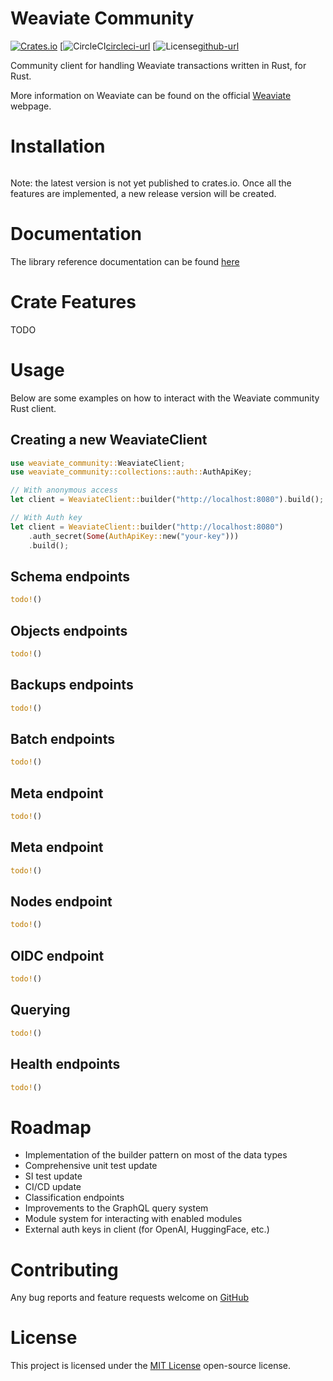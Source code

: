 # Weaviate Community

[![Crates.io][crates-badge]][crates-url]
[![CircleCI][circleci-badge][circleci-url]
[![License][license-badge][github-url]

[license-badge]: https://img.shields.io/badge/license-MIT-green.svg
[circleci-badge]: https://circleci.com/gh/Sam-Pewton/weaviate-community.rust.svg?style=shield
[crates-badge]: https://img.shields.io/crates/v/tokio.svg
[crates-url]: https://crates.io/crates/weaviate-community
[circleci-url]: https://app.circleci.com/pipelines/github/Sam-Pewton/weaviate-community.rust
[github-url]: https://github.com/Sam-Pewton/weaviate-community.rust
[mit-url]: https://opensource.org/license/mit/
[rsdocs-url]: https://docs.rs/weaviate-community/0.1.0/weaviate_community/
[weaviate-url]: https://weaviate.io/developers/weaviate

Community client for handling Weaviate transactions written in Rust, for Rust.

More information on Weaviate can be found on the official [Weaviate][weaviate-url] webpage.


# Installation
```bash
```
Note: the latest version is not yet published to crates.io. Once all the features are implemented,
a new release version will be created.

# Documentation
The library reference documentation can be found [here][rsdocs-url]

# Crate Features
TODO

# Usage
Below are some examples on how to interact with the Weaviate community Rust client.

## Creating a new WeaviateClient
```rust
use weaviate_community::WeaviateClient;
use weaviate_community::collections::auth::AuthApiKey;

// With anonymous access
let client = WeaviateClient::builder("http://localhost:8080").build();

// With Auth key
let client = WeaviateClient::builder("http://localhost:8080")
    .auth_secret(Some(AuthApiKey::new("your-key")))
    .build();
```

## Schema endpoints
```rust
todo!()
```

## Objects endpoints
```rust
todo!()
```

## Backups endpoints
```rust
todo!()
```

## Batch endpoints
```rust
todo!()
```

## Meta endpoint
```rust
todo!()
```

## Meta endpoint
```rust
todo!()
```

## Nodes endpoint
```rust
todo!()
```

## OIDC endpoint
```rust
todo!()
```

## Querying
```rust
todo!()
```

## Health endpoints
```rust
todo!()
```

# Roadmap
- Implementation of the builder pattern on most of the data types
- Comprehensive unit test update
- SI test update
- CI/CD update
- Classification endpoints
- Improvements to the GraphQL query system
- Module system for interacting with enabled modules
- External auth keys in client (for OpenAI, HuggingFace, etc.)

# Contributing
Any bug reports and feature requests welcome on [GitHub][github-url]

# License
This project is licensed under the [MIT License][mit-url] open-source license.
